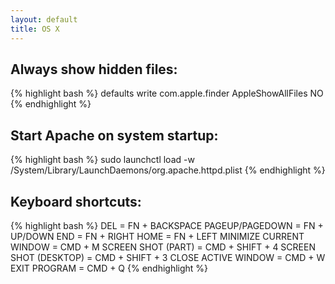 ```yaml
---
layout: default
title: OS X
---
```


## Always show hidden files: ##

{% highlight bash %}
defaults write com.apple.finder AppleShowAllFiles NO
{% endhighlight %}

## Start Apache on system startup: ##

{% highlight bash %}
sudo launchctl load -w /System/Library/LaunchDaemons/org.apache.httpd.plist
{% endhighlight %}

## Keyboard shortcuts: ##

{% highlight bash %}
DEL = FN + BACKSPACE
PAGEUP/PAGEDOWN = FN + UP/DOWN
END = FN + RIGHT
HOME = FN + LEFT
MINIMIZE CURRENT WINDOW = CMD + M
SCREEN SHOT (PART) = CMD + SHIFT + 4
SCREEN SHOT (DESKTOP) = CMD + SHIFT + 3
CLOSE ACTIVE WINDOW = CMD + W
EXIT PROGRAM = CMD + Q
{% endhighlight %}
